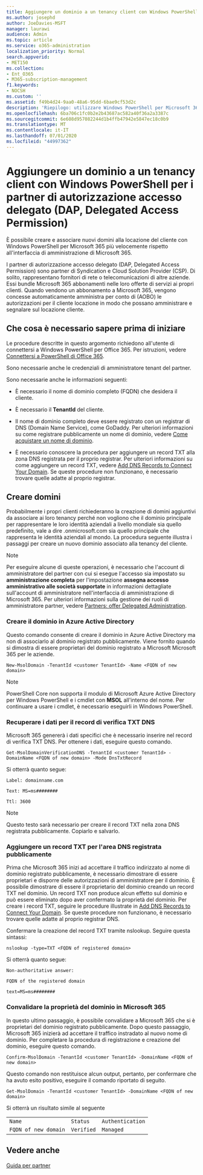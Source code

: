 ```yaml
---
title: Aggiungere un dominio a un tenancy client con Windows PowerShell per i partner di autorizzazione accesso delegato (DAP, Delegated Access Permission)
ms.author: josephd
author: JoeDavies-MSFT
manager: laurawi
audience: Admin
ms.topic: article
ms.service: o365-administration
localization_priority: Normal
search.appverid:
- MET150
ms.collection:
- Ent_O365
- M365-subscription-management
f1.keywords:
- NOCSH
ms.custom: ''
ms.assetid: f49b4d24-9aa0-48a6-95dd-6bae9cf53d2c
description: 'Riepilogo: utilizzare Windows PowerShell per Microsoft 365 per aggiungere un nome di dominio alternativo al tenant di un cliente esistente.'
ms.openlocfilehash: 6ba706c1fc0b2e2b43687ac582a40f36a2a3387c
ms.sourcegitcommit: 6e608d957082244d1b4ffb47942e5847ec18c0b9
ms.translationtype: MT
ms.contentlocale: it-IT
ms.lasthandoff: 07/01/2020
ms.locfileid: "44997362"
---
```

# <a name="add-a-domain-to-a-client-tenancy-with-windows-powershell-for-delegated-access-permission-dap-partners"></a>Aggiungere un dominio a un tenancy client con Windows PowerShell per i partner di autorizzazione accesso delegato (DAP, Delegated Access Permission)

È possibile creare e associare nuovi domini alla locazione del cliente con Windows PowerShell per Microsoft 365 più velocemente rispetto all'interfaccia di amministrazione di Microsoft 365.
  
I partner di autorizzazione accesso delegato (DAP, Delegated Access Permission) sono partner di Syndication e Cloud Solution Provider (CSP). Di solito, rappresentano fornitori di rete o telecomunicazioni di altre aziende. Essi bundle Microsoft 365 abbonamenti nelle loro offerte di servizi ai propri clienti. Quando vendono un abbonamento a Microsoft 365, vengono concesse automaticamente amministra per conto di (AOBO) le autorizzazioni per il cliente locazione in modo che possano amministrare e segnalare sul locazione cliente.
## <a name="what-do-you-need-to-know-before-you-begin"></a>Che cosa è necessario sapere prima di iniziare

Le procedure descritte in questo argomento richiedono all'utente di connettersi a Windows PowerShell per Office 365. Per istruzioni, vedere [Connettersi a PowerShell di Office 365](connect-to-office-365-powershell.md).
  
Sono necessarie anche le credenziali di amministratore tenant del partner.
  
Sono necessarie anche le informazioni seguenti:
  
- È necessario il nome di dominio completo (FQDN) che desidera il cliente.
    
- È necessario il **TenantId** del cliente.
    
- Il nome di dominio completo deve essere registrato con un registrar di DNS (Domain Name Service), come GoDaddy. Per ulteriori informazioni su come registrare pubblicamente un nome di dominio, vedere [Come acquistare un nome di dominio](https://go.microsoft.com/fwlink/p/?LinkId=532541).
    
- È necessario conoscere la procedura per aggiungere un record TXT alla zona DNS registrata per il proprio registrar. Per ulteriori informazioni su come aggiungere un record TXT, vedere [Add DNS Records to Connect Your Domain](https://go.microsoft.com/fwlink/p/?LinkId=532542). Se queste procedure non funzionano, è necessario trovare quelle adatte al proprio registrar.
    
## <a name="create-domains"></a>Creare domini

 Probabilmente i propri clienti richiederanno la creazione di domini aggiuntivi da associare ai loro tenancy perché non vogliono che il dominio principale per rappresentare le loro identità aziendali a livello mondiale sia quello predefinito, vale a dire <domain>.onmicrosoft.com sia quello principale che rappresenta le identità aziendali al mondo. La procedura seguente illustra i passaggi per creare un nuovo dominio associato alla tenancy del cliente.
  
> [!NOTE]
> Per eseguire alcune di queste operazioni, è necessario che l'account di amministratore del partner con cui si esegue l'accesso sia impostato su **amministrazione completa** per l'impostazione **assegna accesso amministrativo alle società supportate** in informazioni dettagliate sull'account di amministratore nell'interfaccia di amministrazione di Microsoft 365. Per ulteriori informazioni sulla gestione dei ruoli di amministratore partner, vedere [Partners: offer Delegated Administration](https://go.microsoft.com/fwlink/p/?LinkId=532435). 
  
### <a name="create-the-domain-in-azure-active-directory"></a>Creare il dominio in Azure Active Directory

Questo comando consente di creare il dominio in Azure Active Directory ma non di associarlo al dominio registrato pubblicamente. Viene fornito quando si dimostra di essere proprietari del dominio registrato a Microsoft Microsoft 365 per le aziende.
  
```
New-MsolDomain -TenantId <customer TenantId> -Name <FQDN of new domain>
```

>[!Note]
>PowerShell Core non supporta il modulo di Microsoft Azure Active Directory per Windows PowerShell e i cmdlet con **MSOL** all'interno del nome. Per continuare a usare i cmdlet, è necessario eseguirli in Windows PowerShell.
>

### <a name="get-the-data-for-the-dns-txt-verification-record"></a>Recuperare i dati per il record di verifica TXT DNS

 Microsoft 365 genererà i dati specifici che è necessario inserire nel record di verifica TXT DNS. Per ottenere i dati, eseguire questo comando.
  
```
Get-MsolDomainVerificationDNS -TenantId <customer TenantId> -DomainName <FQDN of new domain> -Mode DnsTxtRecord
```

Si otterrà quanto segue:
  
 `Label: domainname.com`
  
 `Text: MS=ms########`
  
 `Ttl: 3600`
  
> [!NOTE]
> Questo testo sarà necessario per creare il record TXT nella zona DNS registrata pubblicamente. Copiarlo e salvarlo. 
  
### <a name="add-a-txt-record-to-the-publically-registered-dns-zone"></a>Aggiungere un record TXT per l'area DNS registrata pubblicamente

Prima che Microsoft 365 inizi ad accettare il traffico indirizzato al nome di dominio registrato pubblicamente, è necessario dimostrare di essere proprietari e disporre delle autorizzazioni di amministratore per il dominio. È possibile dimostrare di essere il proprietario del dominio creando un record TXT nel dominio. Un record TXT non produce alcun effetto sul dominio e può essere eliminato dopo aver confermato la proprietà del dominio. Per creare i record TXT, seguire le procedure illustrate in [Add DNS Records to Connect Your Domain](https://go.microsoft.com/fwlink/p/?LinkId=532542). Se queste procedure non funzionano, è necessario trovare quelle adatte al proprio registrar DNS.
  
Confermare la creazione del record TXT tramite nslookup. Seguire questa sintassi:
  
```
nslookup -type=TXT <FQDN of registered domain>
```

Si otterrà quanto segue:
  
 `Non-authoritative answer:`
  
 `FQDN of the registered domain`
  
 `text=MS=ms########`
  
### <a name="validate-domain-ownership-in-microsoft-365"></a>Convalidare la proprietà del dominio in Microsoft 365

In questo ultimo passaggio, è possibile convalidare a Microsoft 365 che si è proprietari del dominio registrato pubblicamente. Dopo questo passaggio, Microsoft 365 inizierà ad accettare il traffico instradato al nuovo nome di dominio. Per completare la procedura di registrazione e creazione del dominio, eseguire questo comando. 
  
```
Confirm-MsolDomain -TenantId <customer TenantId> -DomainName <FQDN of new domain>
```

Questo comando non restituisce alcun output, pertanto, per confermare che ha avuto esito positivo, eseguire il comando riportato di seguito.
  
```
Get-MsolDomain -TenantId <customer TenantId> -DomainName <FQDN of new domain>
```

Si otterrà un risultato simile al seguente
  
||||
|:-----|:-----|:-----|
| `Name` <br/> | `Status` <br/> | `Authentication` <br/> |
| `FQDN of new domain` <br/> | `Verified` <br/> | `Managed` <br/> |
   
## <a name="see-also"></a>Vedere anche

#### 

[Guida per partner](https://go.microsoft.com/fwlink/p/?LinkID=533477)

